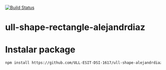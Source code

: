 [![Build Status](https://travis-ci.org/ULL-ESIT-DSI-1617/ull-shape-rectangle-alejandrdiaz.svg?branch=master)](https://travis-ci.org/ULL-ESIT-DSI-1617/ull-shape-rectangle-alejandrdiaz)
# ull-shape-rectangle-alejandrdiaz

# Instalar package

```bash
npm install https://github.com/ULL-ESIT-DSI-1617/ull-shape-alejandrdiaz.git
```
